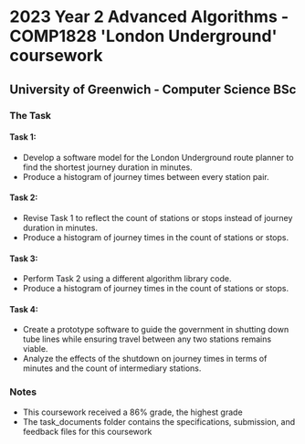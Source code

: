 # 2023 Year 2 Advanced Algorithms - COMP1828 'London Underground' coursework
## University of Greenwich - Computer Science BSc
### The Task
#### Task 1:
- Develop a software model for the London Underground route planner to find the shortest journey duration in minutes.
- Produce a histogram of journey times between every station pair.
#### Task 2:
- Revise Task 1 to reflect the count of stations or stops instead of journey duration in minutes.
- Produce a histogram of journey times in the count of stations or stops.
#### Task 3:
- Perform Task 2 using a different algorithm library code.
- Produce a histogram of journey times in the count of stations or stops.
#### Task 4:
- Create a prototype software to guide the government in shutting down tube lines while ensuring travel between any two stations remains viable.
- Analyze the effects of the shutdown on journey times in terms of minutes and the count of intermediary stations.
### Notes
- This coursework received a 86% grade, the highest grade
- The task_documents folder contains the specifications, submission, and feedback files for this coursework
